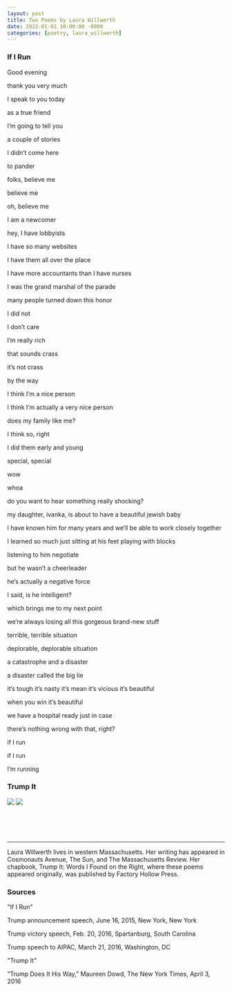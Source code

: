 ```yaml
---
layout: post
title: Two Poems by Laura Willwerth
date: 2022-01-01 10:00:00 -0000
categories: [poetry, laura_willwerth]
---
```

<div class="poem">
<h3>If I Run</h3>
Good evening

thank you very much

I speak to you today

as a true friend

I’m going to tell you

a couple of stories

I didn’t come here

to pander

folks, believe me

believe me

oh, believe me

I am a newcomer

hey, I have lobbyists

I have so many websites

I have them all over the place

I have more accountants than I have nurses

I was the grand marshal of the parade

many people turned down this honor

I did not

I don’t care

I’m really rich

that sounds crass

it’s not crass

by the way

I think I’m a nice person

I think I’m actually a very nice person

does my family like me?

I think so, right

I did them early and young

special, special

wow

whoa

do you want to hear something really shocking?

my daughter, ivanka, is about to have a beautiful jewish baby

I have known him for many years and we’ll be able to work closely together

I learned so much just sitting at his feet playing with blocks

listening to him negotiate

but he wasn’t a cheerleader

he’s actually a negative force

I said, is he intelligent?

which brings me to my next point

we’re always losing all this gorgeous brand-new stuff

terrible, terrible situation

deplorable, deplorable situation

a catastrophe and a disaster

a disaster called the big lie

it’s tough it’s nasty it’s mean it’s vicious it’s beautiful

when you win it’s beautiful

we have a hospital ready just in case

there’s nothing wrong with that, right?

if I run

if I run

I’m running

<h3>Trump It</h3>
<img src="/images/TrumpIt1.jpg">
<img src="/images/TrumpIt2.jpeg">
</div>
<br><br>
<br><br>
<hr>
Laura Willwerth lives in western Massachusetts. Her writing has appeared in Cosmonauts Avenue, The Sun, and The Massachusetts Review. Her chapbook, Trump It: Words I Found on the Right, where these poems appeared originally, was published by Factory Hollow Press.


<h3>Sources</h3>

"If I Run"

Trump announcement speech, June 16, 2015, New York, New York

Trump victory speech, Feb. 20, 2016, Spartanburg, South Carolina

Trump speech to AIPAC, March 21, 2016, Washington, DC

"Trump It"

“Trump Does It His Way,” Maureen Dowd, The New York Times, April 3, 2016

